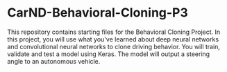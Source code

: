 # CarND-Behavioral-Cloning-P3
This repository contains starting files for the Behavioral Cloning Project.  In this project, you will use what you've learned about deep neural networks and convolutional neural networks to clone driving behavior. You will train, validate and test a model using Keras. The model will output a steering angle to an autonomous vehicle.
